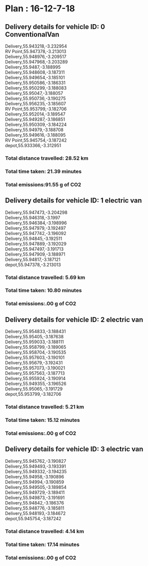 # Plan : 16-12-7-18
## Delivery details for vehicle ID: 0 ConventionalVan 
Delivery,55.943218,-3.232954<br>RV Point,55.947378,-3.213013<br>Delivery,55.948976,-3.209517<br>Delivery,55.947968,-3.203289<br>Delivery,55.9487,-3.188995<br>Delivery,55.948608,-3.187311<br>Delivery,55.949654,-3.185101<br>Delivery,55.950586,-3.186331<br>Delivery,55.950299,-3.188083<br>Delivery,55.95047,-3.188057<br>Delivery,55.950736,-3.190275<br>Delivery,55.956235,-3.185607<br>RV Point,55.953799,-3.182706<br>Delivery,55.952014,-3.189547<br>Delivery,55.949287,-3.186851<br>Delivery,55.950309,-3.184224<br>Delivery,55.94979,-3.188708<br>Delivery,55.949616,-3.188095<br>RV Point,55.945754,-3.187242<br>depot,55.933366,-3.312951<br>
### Total distance travelled: 28.52 km 
### Total time taken: 21.39 minutes 
### Total emissions:91.55 g of CO2
## Delivery details for vehicle ID: 1 electric van 
Delivery,55.947473,-3.204298<br>Delivery,55.946318,-3.1997<br>Delivery,55.946384,-3.198996<br>Delivery,55.947979,-3.192497<br>Delivery,55.947742,-3.196092<br>Delivery,55.94845,-3.192511<br>Delivery,55.947889,-3.192029<br>Delivery,55.947497,-3.191713<br>Delivery,55.947909,-3.188971<br>Delivery,55.94817,-3.187121<br>depot,55.947378,-3.213013<br>
### Total distance travelled: 5.69 km 
### Total time taken: 10.80 minutes 
### Total emissions:.00 g of CO2
## Delivery details for vehicle ID: 2 electric van 
Delivery,55.954833,-3.188431<br>Delivery,55.95405,-3.187638<br>Delivery,55.959033,-3.188111<br>Delivery,55.958799,-3.189065<br>Delivery,55.958704,-3.190535<br>Delivery,55.957603,-3.190101<br>Delivery,55.95679,-3.192431<br>Delivery,55.957073,-3.190021<br>Delivery,55.957563,-3.187713<br>Delivery,55.955924,-3.190914<br>Delivery,55.949355,-3.196526<br>Delivery,55.95065,-3.191729<br>depot,55.953799,-3.182706<br>
### Total distance travelled: 5.21 km 
### Total time taken: 15.12 minutes 
### Total emissions:.00 g of CO2
## Delivery details for vehicle ID: 3 electric van 
Delivery,55.945762,-3.190827<br>Delivery,55.949493,-3.193391<br>Delivery,55.949332,-3.194235<br>Delivery,55.94958,-3.190896<br>Delivery,55.94994,-3.190859<br>Delivery,55.949505,-3.189854<br>Delivery,55.949729,-3.189411<br>Delivery,55.949873,-3.191691<br>Delivery,55.94842,-3.186376<br>Delivery,55.948776,-3.185811<br>Delivery,55.948193,-3.184672<br>depot,55.945754,-3.187242<br>
### Total distance travelled: 4.14 km 
### Total time taken: 17.14 minutes 
### Total emissions:.00 g of CO2
